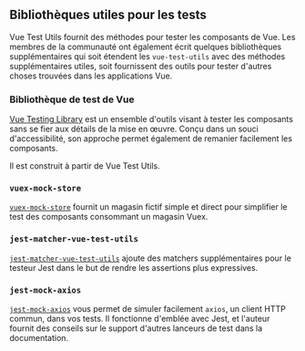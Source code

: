 ## Bibliothèques utiles pour les tests

Vue Test Utils fournit des méthodes pour tester les composants de Vue. Les membres de la communauté ont également écrit quelques bibliothèques supplémentaires qui soit étendent les `vue-test-utils` avec des méthodes supplémentaires utiles, soit fournissent des outils pour tester d'autres choses trouvées dans les applications Vue.

### Bibliothèque de test de Vue

[Vue Testing Library](https://github.com/testing-library/vue-testing-library) est un ensemble d'outils visant à tester les composants sans se fier aux détails de la mise en œuvre. Conçu dans un souci d'accessibilité, son approche permet également de remanier facilement les composants.

Il est construit à partir de Vue Test Utils.

### `vuex-mock-store`

[`vuex-mock-store`](https://github.com/posva/vuex-mock-store) fournit un magasin fictif simple et direct pour simplifier le test des composants consommant un magasin Vuex.

### `jest-matcher-vue-test-utils`

[`jest-matcher-vue-test-utils`](https://github.com/hmsk/jest-matcher-vue-test-utils) ajoute des matchers supplémentaires pour le testeur Jest dans le but de rendre les assertions plus expressives.

### `jest-mock-axios`

[`jest-mock-axios`](https://github.com/knee-cola/jest-mock-axios) vous permet de simuler facilement `axios`, un client HTTP commun, dans vos tests. Il fonctionne d'emblée avec Jest, et l'auteur fournit des conseils sur le support d'autres lanceurs de test dans la documentation.
